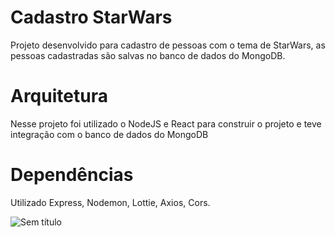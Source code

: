 # Cadastro StarWars

Projeto desenvolvido para cadastro de pessoas com o tema de StarWars,
as pessoas cadastradas são salvas no banco de dados do MongoDB.



# Arquitetura

Nesse projeto foi utilizado o NodeJS e React para construir o projeto 
e teve integração com o banco de dados do MongoDB

# Dependências

Utilizado Express, Nodemon, Lottie, Axios, Cors.

![Sem título](https://user-images.githubusercontent.com/59074122/77959622-44f46f00-72ad-11ea-9b5a-33544423f473.png)


